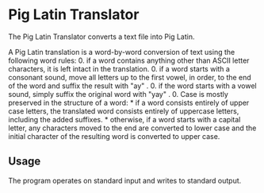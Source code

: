 Pig Latin Translator
==============================

The Pig Latin Translator converts a text file into
Pig Latin.

A Pig Latin translation is a word-by-word conversion
of text using the following word rules:
0. if a word contains anything other than ASCII
     letter characters, it is left intact in the
     translation.
0. if a word starts with a consonant sound, move
     all letters up to the first vowel, in order,
     to the end of the word and suffix the result
     with "ay" .
0. if the word starts with a vowel sound, simply
     suffix the original word with "yay" .
0. Case is mostly preserved in the structure of a word:
      *  if a word consists entirely of upper case
         letters, the translated word consists entirely
         of uppercase letters, including the added
         suffixes.
      *  otherwise, if a word starts with a capital
         letter, any characters moved to the end are
         converted to lower case and the initial
         character of the resulting word is converted
         to upper case.

Usage
--------
The program operates on standard input and writes to standard output.


